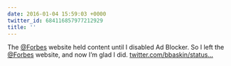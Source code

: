 ```yaml
---
date: 2016-01-04 15:59:03 +0000
twitter_id: 684116857977212929
title: ''
---
```


<!-- Tweet at https://twitter.com/statuses/ is either deleted or protected. -->

The [@Forbes](https://twitter.com/Forbes) website held content until I disabled Ad Blocker. So I left the [@Forbes](https://twitter.com/Forbes) website, and now I’m glad I did. [twitter.com/bbaskin/status…](https://twitter.com/bbaskin/status/684067667544784897)
